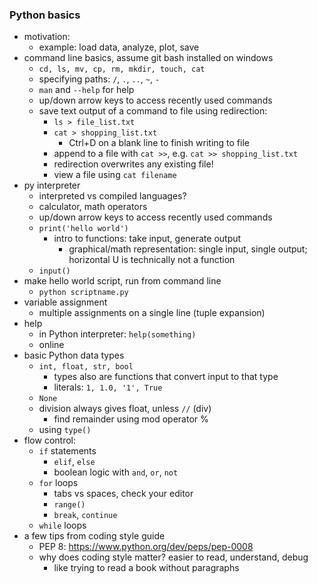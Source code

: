 ### Python basics

- motivation:
    - example: load data, analyze, plot, save
- command line basics, assume git bash installed on windows
    - `cd, ls, mv, cp, rm, mkdir, touch, cat`
    - specifying paths: `/`, `.`, `..`, `~`, `-`
    - `man` and `--help` for help
    - up/down arrow keys to access recently used commands
    - save text output of a command to file using redirection:
        - `ls > file_list.txt`
        - `cat > shopping_list.txt`
            - Ctrl+D on a blank line to finish writing to file
        - append to a file with `cat >>`, e.g. `cat >> shopping_list.txt`
        - redirection overwrites any existing file!
        - view a file using `cat filename`
- py interpreter
    - interpreted vs compiled languages?
    - calculator, math operators
    - up/down arrow keys to access recently used commands
    - `print('hello world')`
        - intro to functions: take input, generate output
            - graphical/math representation: single input, single output; horizontal U is
            technically not a function
    - `input()`
- make hello world script, run from command line
    - `python scriptname.py`
- variable assignment
    - multiple assignments on a single line (tuple expansion)
- help
    - in Python interpreter: `help(something)`
    - online
- basic Python data types
    - `int, float, str, bool`
        - types also are functions that convert input to that type
        - literals: `1, 1.0, '1', True`
    - `None`
    - division always gives float, unless `//` (div)
        - find remainder using mod operator %
    - using `type()`
- flow control:
    - `if` statements
        - `elif`, `else`
        - boolean logic with `and`, `or`, `not`
    - `for` loops
        - tabs vs spaces, check your editor
        - `range()`
        - `break`, `continue`
    - `while` loops
- a few tips from coding style guide
    - PEP 8: <https://www.python.org/dev/peps/pep-0008>
    - why does coding style matter? easier to read, understand, debug
        - like trying to read a book without paragraphs
